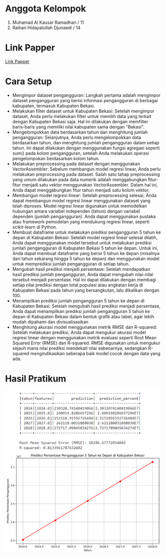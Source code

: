 # Anggota Kelompok
<ol>
  <li>Muhamad Al Kausar Ramadhan / 11</li>
  <li>Raihan Hidayatullah Djunaedi / 14</li>
</ol>
<h1>Link Papper</h1>
<p><a href="https://docs.google.com/document/d/10tetIfvd62SKziAbxYY1VwlFdeGprebNv7p-1xOThKE/edit?usp=sharing">Link Papper</a></p>
 <h1>Cara Setup</h1>
<ul>
  <li>Mengimpor dataset pengangguran: Langkah pertama adalah mengimpor dataset pengangguran yang berisi informasi pengangguran di berbagai kabupaten, termasuk Kabupaten Bekasi.</li>
  <li>Melakukan filter dataset untuk Kabupaten Bekasi: Setelah mengimpor dataset, Anda perlu melakukan filter untuk memilih data yang terkait dengan Kabupaten Bekasi saja. Hal ini dilakukan dengan memfilter baris-baris yang memiliki nilai kabupaten sama dengan "Bekasi".</li>
  <li>Mengelompokkan data berdasarkan tahun dan menghitung jumlah pengangguran: Selanjutnya, Anda perlu mengelompokkan data berdasarkan tahun, dan menghitung jumlah pengangguran dalam setiap tahun. Ini dapat dilakukan dengan menggunakan fungsi agregasi seperti sum() pada kolom pengangguran, setelah Anda melakukan operasi pengelompokan berdasarkan kolom tahun.</li>
  <li>Melakukan preprocessing pada dataset dengan menggunakan VectorAssembler: Sebelum membangun model regresi linear, Anda perlu melakukan preprocessing pada dataset. Salah satu tahap preprocessing yang umum dilakukan pada data numerik adalah menggabungkan fitur-fitur menjadi satu vektor menggunakan VectorAssembler. Dalam hal ini, Anda dapat menggabungkan fitur tahun menjadi satu kolom vektor.</li>
  <li>Membangun model regresi linear: Setelah preprocessing selesai, Anda dapat membangun model regresi linear menggunakan dataset yang telah diproses. Model regresi linear digunakan untuk memodelkan hubungan antara variabel independen (tahun) dengan variabel dependen (jumlah pengangguran). Anda dapat menggunakan pustaka atau framework pemodelan yang mendukung regresi linear, seperti scikit-learn di Python.</li>
  <li>Membuat dataframe untuk melakukan prediksi pengangguran 5 tahun ke depan di Kabupaten Bekasi: Setelah model regresi linear selesai dilatih, Anda dapat menggunakan model tersebut untuk melakukan prediksi jumlah pengangguran di Kabupaten Bekasi 5 tahun ke depan. Untuk ini, Anda dapat membuat dataframe yang berisi 5 tahun ke depan (misalnya dari tahun sekarang hingga 5 tahun ke depan) dan menggunakan model untuk memprediksi jumlah pengangguran di setiap tahun.</li>
  <li>Mengubah hasil prediksi menjadi persentase: Setelah mendapatkan hasil prediksi jumlah pengangguran, Anda dapat mengubah nilai-nilai tersebut menjadi persentase. Hal ini dapat dilakukan dengan membagi setiap nilai prediksi dengan total populasi atau angkatan kerja di Kabupaten Bekasi pada tahun yang bersangkutan, lalu dikalikan dengan 100.</li>
  <li>Menampilkan prediksi jumlah pengangguran 5 tahun ke depan di Kabupaten Bekasi: Setelah mengubah hasil prediksi menjadi persentase, Anda dapat menampilkan prediksi jumlah pengangguran 5 tahun ke depan di Kabupaten Bekasi dalam bentuk grafik atau tabel, agar lebih mudah dipahami dan divisualisasikan</li>
  <li>Menghitung akurasi model menggunakan metrik RMSE dan R-squared: Setelah melakukan prediksi, Anda dapat mengukur akurasi model regresi linear dengan menggunakan metrik evaluasi seperti Root Mean Squared Error (RMSE) dan R-squared. RMSE digunakan untuk mengukur sejauh mana nilai prediksi mendekati nilai sebenarnya, sedangkan R-squared mengindikasikan seberapa baik model cocok dengan data yang ada.</li>
</ul>
<h1>Hasil Pratikum</h1>
<img src="docs/hasil prediksi.PNG" />
<img src="docs/hasil pratikum.PNG" />
